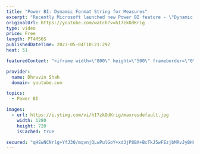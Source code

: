 ```yaml
---
title: "Power BI: Dynamic Format String for Measures"
excerpt: "Recently Microsoft launched new Power BI feature - \"Dynamic Format String for Measures\". With dynamic format strings for measures, you can determine how measures appear in visuals by conditionally applying a format string with a separate DAX expression.  Dynamic format strings overcome an inherent disadvantage"
originalUrl: https://youtube.com/watch?v=hI7zkOdKrig
type: video
price: Free
length: PT4M56S
publishedDateTime: 2023-05-04T10:21:29Z
heat: 51

featuredContent: "<iframe width=\"800\" height=\"500\" frameborder=\"0\" src=\"https://www.youtube.com/embed/hI7zkOdKrig\" allow=\"accelerometer; autoplay; encrypted-media; gyroscope; picture-in-picture\" allowfullscreen></iframe>"

provider:
  name: Dhruvin Shah
  domain: youtube.com

topics:
  - Power BI

images:
  - url: https://i.ytimg.com/vi/hI7zkOdKrig/maxresdefault.jpg
    width: 1280
    height: 720
    isCached: true

secured: "qHEwNCNrlg+YfJ30/mqvnjQLwPulGoY+xd3jP8BA+BcTkJ5wFEzjbMRvJyBH0VuNMWmhDc40qQGb/QPME4Vofh9jO4H1yzPeZNWHD1MpuD4apEN2ICIiXznExh50Bbcm7WxleiKX5xZzRvzTkfI6teIaohe8vlefSS8pd5RQhvLNsUZj7g0UKrx7yQ6hfZytt+JC0+9N2Rdx6MNsYZ19k0X1o4y77FcnoaiAXMU/rIGPEfD5XhJRorjM/1mkd9Pds/vIK1PZswfG15i3LwdtBRZDKiErjAi/w5MvttD5GvvdU9zQoCiA6VEfI8zy7rFTSrQf7sd9sMyd5YITZH+8NPhXzvxlzWM3c6AiKdZozrkV3o9zPwlYvy3YnQL13QT8pEc+CTxICM3VtuwVpWrLo4bsvuS3yD8Sq7Wq1twXP5A=;e3QbPFbc2HRc91+euK7qXw=="
---
```


